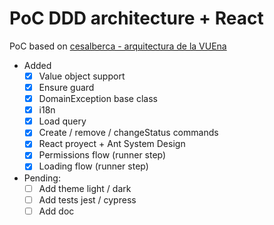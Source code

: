 # PoC DDD architecture + React

PoC based on [cesalberca - arquitectura de la VUEna](https://github.com/cesalberca/arquitectura-de-la-vue-na)

- Added
  - [x] Value object support
  - [x] Ensure guard
  - [x] DomainException base class
  - [x] i18n
  - [x] Load query
  - [x] Create / remove / changeStatus commands
  - [x] React proyect + Ant System Design
  - [x] Permissions flow (runner step)
  - [x] Loading flow (runner step)
- Pending:
  - [ ] Add theme light / dark
  - [ ] Add tests jest / cypress
  - [ ] Add doc
